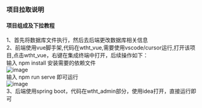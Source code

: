 ### 项目拉取说明

#### 项目组成及下拉教程
1、首先将数据库文件执行，然后去后端更改数据库相关信息  
2、前端使用vue脚手架,代码在wtht_vue,需要使用vscode/cursor运行,打开该项目,点击wtht_vue，右键在集成终端中打开，后续操作如下：  
输入 npm install 安装需要的依赖文件    
![image](https://github.com/user-attachments/assets/626fb32e-fe54-49ef-8185-522560ca07b6)    
输入 npm run serve 即可运行   
![image](https://github.com/user-attachments/assets/ad268971-1f3c-4ce7-b83a-14471bf92dce)    
3、后端使用spring boot，代码在wtht_admin部分，使用idea打开，直接运行即可
